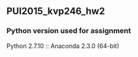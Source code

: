 ## PUI2015_kvp246_hw2

### Python version used for assignment
Python 2.7.10 :: Anaconda 2.3.0 (64-bit)
